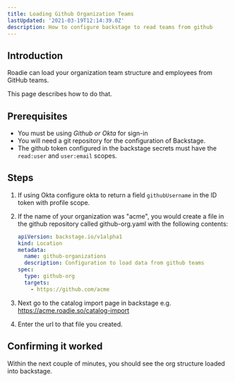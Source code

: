 ```yaml
---
title: Loading Github Organization Teams
lastUpdated: '2021-03-19T12:14:39.0Z'
description: How to configure backstage to read teams from github
---
```


## Introduction

Roadie can load your organization team structure and employees from GitHub teams.

This page describes how to do that.

## Prerequisites

- You must be using *Github or Okta* for sign-in 
- You will need a git repository for the configuration of Backstage.
- The github token configured in the backstage secrets must have the `read:user` and `user:email` scopes.

## Steps

1. If using Okta configure okta to return a field `githubUsername` in the ID token with profile scope.
2. If the name of your organization was "acme", you would create a file in the github repository called github-org.yaml with the following contents:

   ```yaml
   apiVersion: backstage.io/v1alpha1
   kind: Location
   metadata:
     name: github-organizations
     description: Configuration to load data from github teams
   spec:
     type: github-org
     targets:
       - https://github.com/acme
   ```

2. Next go to the catalog import page in backstage e.g. https://acme.roadie.so/catalog-import
3. Enter the url to that file you created.

## Confirming it worked

Within the next couple of minutes, you should see the org structure loaded into backstage.
